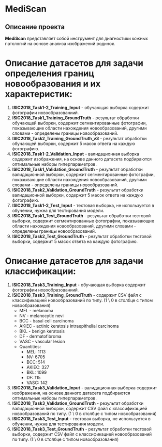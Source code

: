 # MediScan

## Описание проекта
**MediScan** представляет собой инструмент для диагностики кожных патологий на основе анализа изображений родинок.

# Описание датасетов для задачи определения границ новообразования и их характеристик:
1. **ISIC2018_Task1-2_Training_Input** - обучающая выборка содержит фотографии новообразованиий.
2. **ISIC2018_Task1_Training_GroundTruth** - результат обработки обучающей выборки, содержит сегментированные фотографии, показывающие области нахождения новообразований, другими словами - определены границы новообразований.
3. **ISIC2018_Task2_Training_GroundTruth_v3** - результат обработки обучающей выборки, содержит 5 масок ответа на каждую фотографию.
4. **ISIC2018_Task1-2_Validation_Input** - валидационная выборка содержит изображения, на основе данного датасета подбираются оптимальные наборы гиперпараметров.
5. **ISIC2018_Task1_Validation_GroundTruth** - результат обработки валидационной выборки, содержит сегментированные фотографии, показывающие области нахождения новообразований, другими словами - определены границы новообразований.
6. **ISIC2018_Task2_Validation_GroundTruth** - результат обработки валидационной выборки, содержит 5 масок ответа на каждую фотографию.
7. **ISIC2018_Task1-2_Test_Input** - тестовая выборка, не используется в обучении, нужна для тестирования модели.
8. **ISIC2018_Task1_Test_GroundTruth** - результат обработки тестовой выборки, содержит сегментированные фотографии, показывающие области нахождения новообразований, другими словами - определены границы новообразований.
9. **ISIC2018_Task2_Test_GroundTruth** - результат обработки тестовой выборки, содержит 5 масок ответа на каждую фотографию.

# Описание датасетов для задачи классификации:
1. **ISIC2018_Task3_Training_Input** - обучающая выборка содержит фотографии новообразованиий.
2. **ISIC2018_Task3_Training_GroundTruth** - содержит CSV файл с классификацией новообразований по типу. (1 \ 0 в столбце с типом новообразования)
   * MEL - melanoma
   * NV - melanocytic nevi
   * BCC - basal cell carcinoma
   * AKIEC - actinic keratosis intraepithelial carcinoma
   * BKL - benign keratosis
   * DF - dermatofibroma
   * VASC - vascular lesion
   * Quantities:
     - MEL: 1113	
     - NV: 6705	
     - BCC: 514	
     - AKIEC: 327	
     - BKL: 1099	
     - DF: 115	
     - VASC: 142
3. **ISIC2018_Task3_Validation_Input** - валидационная выборка содержит изображения, на основе данного датасета подбираются оптимальные наборы гиперпараметров.
4. **ISIC2018_Task3_Validation_GroundTruth** - результат обработки валидационной выборки, содержит CSV файл с классификацией новообразований по типу. (1 \ 0 в столбце с типом новообразования)
5. **ISIC2018_Task3_Test_Input** - тестовая выборка, не используется в обучении, нужна для тестирования модели.
6. **ISIC2018_Task3_Test_GroundTruth** - результат обработки тестовой выборки, содержит CSV файл с классификацией новообразований по типу. (1 \ 0 в столбце с типом новообразования)